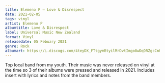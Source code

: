 ```yaml
---
title: Elemeno P – Love & Disrespect
date: 2021-02-05
tags: vinyl
artist: Elemeno P
albumtitle: Love & Disrespect
label: Universal Music New Zealand
format: Vinyl
releasedate: 05 Febuary 2021
genre: Rock
albumart: https://i.discogs.com/4teyDX_FTtgymBtyilMrDvtImgo8wDqDRZgcCnFfQYY/rs:fit/g:sm/q:90/h:600/w:596/czM6Ly9kaXNjb2dz/LWRhdGFiYXNlLWlt/YWdlcy9SLTE3MjYz/NTYxLTE2MTI1MDM5/NjktNDY3OC5qcGVn.jpeg
---
```


Top local band from my youth. Their music was never released on vinyl at the time so 3 of their albums were pressed and released in 2021. Includes insert with lyrics and notes from the band members.